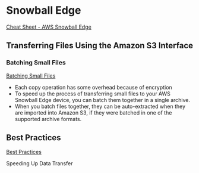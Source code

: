 # Snowball Edge

[Cheat Sheet - AWS Snowball Edge](https://tutorialsdojo.com/aws-snowball-edge)

## Transferring Files Using the Amazon S3 Interface

### Batching Small Files

[Batching Small Files](https://docs.aws.amazon.com/snowball/latest/developer-guide/batching-small-files.html)

- Each copy operation has some overhead because of encryption
- To speed up the process of transferring small files to your AWS Snowball Edge device, you can batch them together in a single archive.
- When you batch files together, they can be auto-extracted when they are imported into Amazon S3, if they were batched in one of the supported archive formats.

## Best Practices

[Best Practices](https://docs.aws.amazon.com/snowball/latest/developer-guide/BestPractices.html)

Speeding Up Data Transfer

